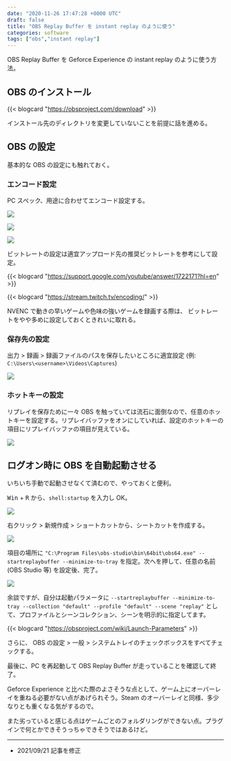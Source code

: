 ```yaml
---
date: "2020-11-26 17:47:28 +0000 UTC"
draft: false
title: "OBS Replay Buffer を instant replay のように使う"
categories: software
tags: ["obs","instant replay"]
---
```


OBS Replay Buffer を Geforce Experience の instant replay のように使う方法。

## OBS のインストール

{{< blogcard "https://obsproject.com/download" >}}

インストール先のディレクトリを変更していないことを前提に話を進める。

## OBS の設定

基本的な OBS の設定にも触れておく。

### エンコード設定

PC スペック、用途に合わせてエンコード設定する。

![](image1.png)

![](image2.png)

![](image3.png)

ビットレートの設定は適宜アップロード先の推奨ビットレートを参考にして設定。

{{< blogcard "https://support.google.com/youtube/answer/1722171?hl=en" >}}

{{< blogcard "https://stream.twitch.tv/encoding/" >}}

NVENC で動きの早いゲームや色味の強いゲームを録画する際は、 ビットレートをやや多めに設定しておくときれいに取れる。

### 保存先の設定

出力 > 録画 > 録画ファイルのパスを保存したいところに適宜設定 (例: `C:\Users\<username>\Videos\Captures`)

![](2021-01-20-08-38-35.png)

### ホットキーの設定

リプレイを保存ために一々 OBS を触っていては流石に面倒なので、任意のホットキーを設定する。リプレイバッファをオンにしていれば、設定のホットキーの項目にリプレイバッファの項目が見えている。

![](image4.png)

## ログオン時に OBS を自動起動させる

いちいち手動で起動させなくて済むので、やっておくと便利。

<kbd>Win</kbd> + <kbd>R</kbd> から、`shell:startup` を入力し OK。

![](2021-09-21-17-26-03.png)

右クリック > 新規作成 > ショートカットから、シートカットを作成する。

![](image5.png)

項目の場所に `"C:\Program Files\obs-studio\bin\64bit\obs64.exe" --startreplaybuffer --minimize-to-tray` を指定。次へを押して、任意の名前 (OBS Studio 等) を設定後、完了。

![](2021-09-21-17-29-19.png)

余談ですが、自分は起動パラメータに `--startreplaybuffer --minimize-to-tray --collection "default" --profile "default" --scene "replay"` として、プロファイルとシーンコレクション、シーンを明示的に指定してます。


{{< blogcard "https://obsproject.com/wiki/Launch-Parameters" >}}

さらに、 OBS の設定 > 一般 > システムトレイのチェックボックスをすべてチェックする。

最後に、PC を再起動して OBS Replay Buffer が走っていることを確認して終了。

Geforce Experience と比べた際のよさそうな点として、ゲーム上にオーバーレイを重ねる必要がない点があげられそう。Steam のオーバーレイと同様、多少なりとも重くなる気がするので。

また劣っていると感じる点はゲームごとのフォルダリングができない点。プラグインで何とかできそうっちゃできそうではあるけど。

---

- 2021/09/21 記事を修正
